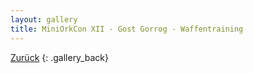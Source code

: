 ```yaml
---
layout: gallery
title: MiniOrkCon XII - Gost Gorrog - Waffentraining
---
```


[Zurück](..)
{: .gallery_back}
